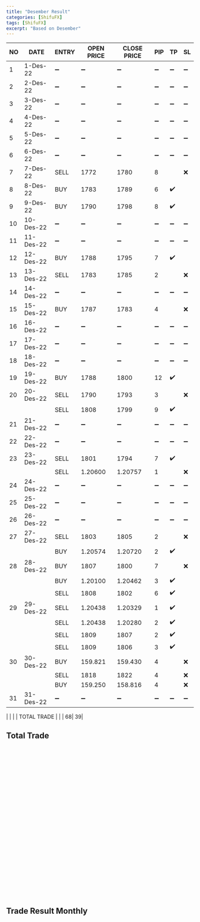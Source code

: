 ```yaml
---
title: "Desember Result"
categories: [ShifuFX]
tags: [ShifuFX]
excerpt: "Based on Desember"
---
```


|  NO | DATE  | ENTRY   | OPEN PRICE  | CLOSE PRICE | PIP  | TP| SL|
|---|---|---|---|---|---|---|---|
| 1  |1-Des-22   | :heavy_minus_sign:  |  :heavy_minus_sign: | :heavy_minus_sign:  | :heavy_minus_sign: |  :heavy_minus_sign:|:heavy_minus_sign: | 
| 2  | 2-Des-22  |  :heavy_minus_sign: |  :heavy_minus_sign: |  :heavy_minus_sign: |  :heavy_minus_sign:|  :heavy_minus_sign:|:heavy_minus_sign: | 
| 3  |3-Des-22   | :heavy_minus_sign:  | :heavy_minus_sign:   | :heavy_minus_sign:  |:heavy_minus_sign:  |:heavy_minus_sign:|:heavy_minus_sign: | 
| 4  |  4-Des-22 | :heavy_minus_sign:  | :heavy_minus_sign:  |  :heavy_minus_sign: | :heavy_minus_sign: |  :heavy_minus_sign:| :heavy_minus_sign:| 
| 5  | 5-Des-22  |   :heavy_minus_sign:|  :heavy_minus_sign: |  :heavy_minus_sign: |  :heavy_minus_sign: |  :heavy_minus_sign: |  :heavy_minus_sign: |
| 6  | 6-Des-22  | :heavy_minus_sign:  | :heavy_minus_sign:  |   :heavy_minus_sign:|   :heavy_minus_sign: |  :heavy_minus_sign:|   :heavy_minus_sign:|
| 7  | 7-Des-22  | SELL |   1772 |   1780 |  8  |   |  :x: |
| 8 | 8-Des-22  | BUY  |  1783 | 1789  | 6 |  :heavy_check_mark: |   |
| 9 | 9-Des-22  |  BUY |  1790 | 1798  | 8 |  :heavy_check_mark: |   |
| 10  | 10-Des-22  | :heavy_minus_sign:  | :heavy_minus_sign:  | :heavy_minus_sign:  | :heavy_minus_sign: | :heavy_minus_sign: |:heavy_minus_sign: | 
| 11  | 11-Des-22  | :heavy_minus_sign:  | :heavy_minus_sign:  |  :heavy_minus_sign: | :heavy_minus_sign: | :heavy_minus_sign: | :heavy_minus_sign:|
| 12  | 12-Des-22  |  BUY |   1788 |  1795 | 7  |  :heavy_check_mark: |   |
| 13  | 13-Des-22  |  SELL  |  1783  | 1785  |  2  |   |  :x: |
| 14  |14-Des-22   | :heavy_minus_sign: | :heavy_minus_sign: |  :heavy_minus_sign:   | :heavy_minus_sign:|:heavy_minus_sign:   |  :heavy_minus_sign: |
| 15  | 15-Des-22  | BUY  | 1787  | 1783  |4 |   |  :x: |
| 16  | 16-Des-22  |  :heavy_minus_sign: |  :heavy_minus_sign: |  :heavy_minus_sign: | :heavy_minus_sign: | :heavy_minus_sign: | :heavy_minus_sign:| 
| 17  | 17-Des-22  | :heavy_minus_sign:  | :heavy_minus_sign:  |:heavy_minus_sign:   | :heavy_minus_sign: |:heavy_minus_sign:  | :heavy_minus_sign:| 
| 18 | 18-Des-22  |  :heavy_minus_sign: | :heavy_minus_sign:  |  :heavy_minus_sign: | :heavy_minus_sign: | :heavy_minus_sign: |:heavy_minus_sign: | 
| 19  | 19-Des-22  |  BUY  | 1788   | 1800  |  12  | :heavy_check_mark:  |   |
| 20  | 20-Des-22  |  SELL | 1790  | 1793  | 3  |     | :x:|
|   |   |  SELL | 1808  | 1799  | 9  |  :heavy_check_mark:   | |
| 21  | 21-Des-22  | :heavy_minus_sign:  | :heavy_minus_sign:  | :heavy_minus_sign:  | :heavy_minus_sign:  | :heavy_minus_sign:  | :heavy_minus_sign:  |
| 22 | 22-Des-22  | :heavy_minus_sign:  |  :heavy_minus_sign: |   :heavy_minus_sign:| :heavy_minus_sign:  | :heavy_minus_sign:  |   :heavy_minus_sign:|
| 23  | 23-Des-22  | SELL  | 1801| 1794  |  7  | :heavy_check_mark:  |   |
|  |   |  SELL |  1.20600 |  1.20757 | 1  |   |  :x: |
| 24  | 24-Des-22  | :heavy_minus_sign:  | :heavy_minus_sign:  | :heavy_minus_sign:  | :heavy_minus_sign: | :heavy_minus_sign: |:heavy_minus_sign: | 
| 25 | 25-Des-22  |  :heavy_minus_sign: | :heavy_minus_sign:  |:heavy_minus_sign:   | :heavy_minus_sign: | :heavy_minus_sign: |:heavy_minus_sign: | 
| 26  |  26-Des-22 |  :heavy_minus_sign: |   :heavy_minus_sign:|   :heavy_minus_sign:|   :heavy_minus_sign:| :heavy_minus_sign:  |:heavy_minus_sign:|
| 27 | 27-Des-22  | SELL  | 1803  | 1805  |  2 |   |:x:|
|  |   | BUY  | 1.20574  | 1.20720  |  2 |  :heavy_check_mark: ||
| 28  | 28-Des-22  |BUY| 1807  |  1800 |7  |   | :x:  |
|   |   |BUY| 1.20100  |  1.20462 |3  |  :heavy_check_mark: |   |
|   |   |SELL| 1808  |  1802 |6  |  :heavy_check_mark: |   |
| 29  | 29-Des-22  | SELL  |  1.20438 |  1.20329 |  1 | :heavy_check_mark:  |   |
|   |   | SELL  |  1.20438 |  1.20280 |  2 | :heavy_check_mark:  |   |
|   |   | SELL  |  1809 |  1807 |  2 | :heavy_check_mark:  |   |
|   |   | SELL  |  1809 |  1806 |  3 | :heavy_check_mark:  |   |
| 30  |  30-Des-22 |  BUY |  159.821 |  159.430 |  4 |   |  :x: |
|   | |  SELL | 1818  |  1822 |  4 |   |  :x: |
|   | | BUY  | 159.250  | 158.816  |  4 |   |  :x: |
| 31  |  31-Des-22 |  :heavy_minus_sign: | :heavy_minus_sign:  |:heavy_minus_sign:   | :heavy_minus_sign:  |  :heavy_minus_sign: |   :heavy_minus_sign:|

|    |   |    | TOTAL TRADE  |  | | 68| 39|

## Total Trade

<div id="container" style="width:100%; height:400px;"></div>

<script> 

document.addEventListener('DOMContentLoaded', function () {
        const chart = Highcharts.chart('container', {
            chart: {
                type: 'line'
            },
            title: {
                text: 'Desember Trade With Shifu FX'
            },
            xAxis: {
                title: {
                    text: 'Week'
                },
                categories: [],
            },
            yAxis: {
                title: {
                    text: 'PIP'
                }
            },
             tooltip: {
                valueSuffix: 'pip'
            },
            series: [{
                name: 'Take Profit',
                data: [0, 10, 35, 68,],
                lineWidth: 3,
                color: '#07ed16'
            }, {
                name: 'Stop Loss',
                data: [0, 5, 20,39],
                lineWidth: 3,
                color: '#ed1307'
            }, {
                name: 'OFF',
                data: [0, 2, 4, 7],
                lineWidth: 3,
            }
            ],
        });
    });
</script>


## Trade Result Monthly

<div>
  <canvas id="myChart"></canvas>
</div>

<script> 
    var ctx = document.getElementById('myChart').getContext('2d'); 
    var myChart = new Chart(ctx, { 
        type: 'line', 
        data: {
            labels: [' ','Sep', 'Oct', 'Nov', 'Des'],
            datasets: [
                {
                    label: 'Take Profit',
                    data: [0, 144, 183, 267, 335],
                    fill: false,
                    borderWith: 5,
                    backgroundColor: '#2a9df4',
                    borderColor: '#2a9df4',
                },

                {
                    label: 'Stop Loss',
                    data: [0, 64, 95, 135, 174],
                    fill: false,
                    borderWith: 5,
                    backgroundColor: '#F65A83',
                    borderColor: '#F65A83',

                }
                
                ], 
                },

            options: 
                {
                    scales:
                    { yAxes: [{
                        ticks: {beginAtZero: true}
                    }]}
                }
}); 
</script>